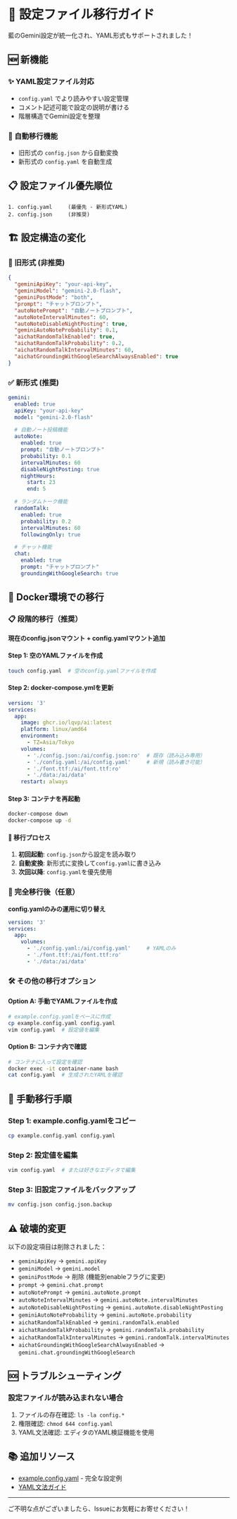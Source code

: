 # 🚀 設定ファイル移行ガイド

藍のGemini設定が統一化され、YAML形式もサポートされました！

## 🆕 新機能

### ✨ YAML設定ファイル対応
- `config.yaml` でより読みやすい設定管理
- コメント記述可能で設定の説明が書ける
- 階層構造でGemini設定を整理

### 🔄 自動移行機能
- 旧形式の `config.json` から自動変換
- 新形式の `config.yaml` を自動生成

## 📋 設定ファイル優先順位

```
1. config.yaml     (最優先 - 新形式YAML)
2. config.json     (非推奨)
```

## 🏗️ 設定構造の変化

### 📛 旧形式 (非推奨)
```json
{
  "geminiApiKey": "your-api-key",
  "geminiModel": "gemini-2.0-flash",
  "geminiPostMode": "both",
  "prompt": "チャットプロンプト",
  "autoNotePrompt": "自動ノートプロンプト",
  "autoNoteIntervalMinutes": 60,
  "autoNoteDisableNightPosting": true,
  "geminiAutoNoteProbability": 0.1,
  "aichatRandomTalkEnabled": true,
  "aichatRandomTalkProbability": 0.2,
  "aichatRandomTalkIntervalMinutes": 60,
  "aichatGroundingWithGoogleSearchAlwaysEnabled": true
}
```

### ✅ 新形式 (推奨)
```yaml
gemini:
  enabled: true
  apiKey: "your-api-key"
  model: "gemini-2.0-flash"

  # 自動ノート投稿機能
  autoNote:
    enabled: true
    prompt: "自動ノートプロンプト"
    probability: 0.1
    intervalMinutes: 60
    disableNightPosting: true
    nightHours:
      start: 23
      end: 5

  # ランダムトーク機能
  randomTalk:
    enabled: true
    probability: 0.2
    intervalMinutes: 60
    followingOnly: true

  # チャット機能
  chat:
    enabled: true
    prompt: "チャットプロンプト"
    groundingWithGoogleSearch: true
```

## 🐳 Docker環境での移行

### 📋 段階的移行（推奨）

**現在のconfig.jsonマウント + config.yamlマウント追加**

#### Step 1: 空のYAMLファイルを作成
```bash
touch config.yaml  # 空のconfig.yamlファイルを作成
```

#### Step 2: docker-compose.ymlを更新
```yaml
version: '3'
services:
  app:
    image: ghcr.io/lqvp/ai:latest
    platform: linux/amd64
    environment:
      - TZ=Asia/Tokyo
    volumes:
      - './config.json:/ai/config.json:ro'  # 既存（読み込み専用）
      - './config.yaml:/ai/config.yaml'     # 新規（読み書き可能）
      - './font.ttf:/ai/font.ttf:ro'
      - './data:/ai/data'
    restart: always
```

#### Step 3: コンテナを再起動
```bash
docker-compose down
docker-compose up -d
```

#### 🎯 移行プロセス
1. **初回起動**: `config.json`から設定を読み取り
2. **自動変換**: 新形式に変換して`config.yaml`に書き込み
3. **次回以降**: `config.yaml`を優先使用

### 🔄 完全移行後（任意）

**config.yamlのみの運用に切り替え**

```yaml
version: '3'
services:
  app:
    volumes:
      - './config.yaml:/ai/config.yaml'     # YAMLのみ
      - './font.ttf:/ai/font.ttf:ro'
      - './data:/ai/data'
```

### 🛠️ その他の移行オプション

#### Option A: 手動でYAMLファイルを作成
```bash
# example.config.yamlをベースに作成
cp example.config.yaml config.yaml
vim config.yaml  # 設定値を編集
```

#### Option B: コンテナ内で確認
```bash
# コンテナに入って設定を確認
docker exec -it container-name bash
cat config.yaml  # 生成されたYAMLを確認
```

## 🔧 手動移行手順

### Step 1: example.config.yamlをコピー
```bash
cp example.config.yaml config.yaml
```

### Step 2: 設定値を編集
```bash
vim config.yaml  # または好きなエディタで編集
```

### Step 3: 旧設定ファイルをバックアップ
```bash
mv config.json config.json.backup
```

## ⚠️ 破壊的変更

以下の設定項目は削除されました：
- `geminiApiKey` → `gemini.apiKey`
- `geminiModel` → `gemini.model`
- `geminiPostMode` → 削除 (機能別enableフラグに変更)
- `prompt` → `gemini.chat.prompt`
- `autoNotePrompt` → `gemini.autoNote.prompt`
- `autoNoteIntervalMinutes` → `gemini.autoNote.intervalMinutes`
- `autoNoteDisableNightPosting` → `gemini.autoNote.disableNightPosting`
- `geminiAutoNoteProbability` → `gemini.autoNote.probability`
- `aichatRandomTalkEnabled` → `gemini.randomTalk.enabled`
- `aichatRandomTalkProbability` → `gemini.randomTalk.probability`
- `aichatRandomTalkIntervalMinutes` → `gemini.randomTalk.intervalMinutes`
- `aichatGroundingWithGoogleSearchAlwaysEnabled` → `gemini.chat.groundingWithGoogleSearch`

## 🆘 トラブルシューティング

### 設定ファイルが読み込まれない場合
1. ファイルの存在確認: `ls -la config.*`
2. 権限確認: `chmod 644 config.yaml`
3. YAML文法確認: エディタのYAML検証機能を使用

## 📚 追加リソース

- [example.config.yaml](./example.config.yaml) - 完全な設定例
- [YAML文法ガイド](https://yaml.org/spec/1.2/spec.html)

---

ご不明な点がございましたら、Issueにお気軽にお寄せください！

